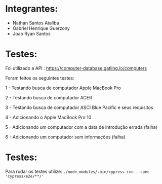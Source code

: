 # Integrantes:

- Nathan Santos Ataliba
- Gabriel Henrique Guerzony
- Joao Ryan Santos

 # Testes:

 Foi utilizado a API : https://computer-database.gatling.io/computers

 Foram feitos os seguintes testes:

 1 - Testando busca de computador Apple MacBook Pro

 2 -  Testando busca de computador ACER

 3 - Testando busca de computador ASCI Blue Pacific e seus requisitos

 4 - Adicionando o Apple MacBook Pro 10

 5 - Adicionando um computador com a data de introdução errada (falha)

 6 - Adicionando um computador sem informações (falha)

# Testes:

Para rodar os testes utilize: ```./node_modules/.bin/cypress run --spec 'cypress/e2e/**/'```